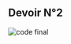 ## Devoir N°2





![code final](https://github.com/Theo-Ledent/smartcities/assets/150011544/b03d17ff-9344-4ce7-90a6-0c93b48aa6d5)

